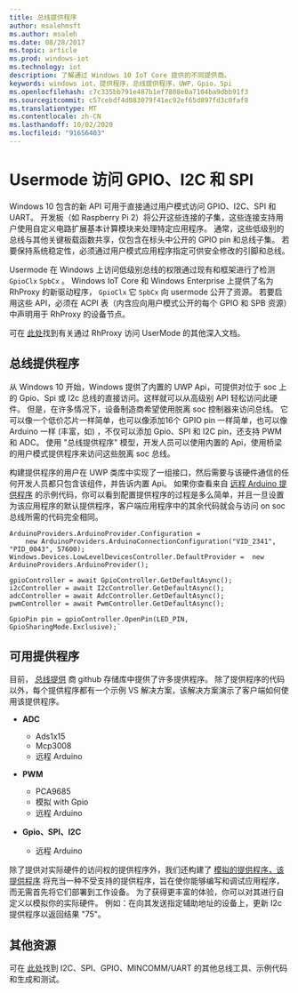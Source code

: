```yaml
---
title: 总线提供程序
author: msalehmsft
ms.author: msaleh
ms.date: 08/28/2017
ms.topic: article
ms.prod: windows-iot
ms.technology: iot
description: 了解通过 Windows 10 IoT Core 提供的不同提供商。
keywords: windows iot，提供程序，总线提供程序，UWP，Gpio，Spi
ms.openlocfilehash: c7c335bb791e487b1ef7808e0a7104ba9dbb91f3
ms.sourcegitcommit: c57cebdf4d083079f41ec92ef65d897fd3c0faf8
ms.translationtype: MT
ms.contentlocale: zh-CN
ms.lasthandoff: 10/02/2020
ms.locfileid: "91656403"
---
```

# <a name="usermode-access-to-gpio-i2c-and-spi"></a>Usermode 访问 GPIO、I2C 和 SPI

Windows 10 包含的新 API 可用于直接通过用户模式访问 GPIO、I2C、SPI 和 UART。 开发板（如 Raspberry Pi 2）将公开这些连接的子集，这些连接支持用户使用自定义电路扩展基本计算模块来处理特定应用程序。 通常，这些低级别的总线与其他关键板载函数共享，仅包含在标头中公开的 GPIO pin 和总线子集。 若要保持系统稳定性，必须通过用户模式应用程序指定可供安全修改的引脚和总线。

Usermode 在 Windows 上访问低级别总线的权限通过现有和框架进行了检测 `GpioClx` `SpbCx` 。 Windows IoT Core 和 Windows Enterprise 上提供了名为 RhProxy 的新驱动程序， `GpioClx` 它 `SpbCx` 向 usermode 公开了资源。 若要启用这些 API，必须在 ACPI 表（内含应向用户模式公开的每个 GPIO 和 SPB 资源）中声明用于 RhProxy 的设备节点。

可在 [此处](https://docs.microsoft.com/windows/uwp/devices-sensors/enable-usermode-access)找到有关通过 RhProxy 访问 UserMode 的其他深入文档。

## <a name="bus-providers"></a>总线提供程序

从 Windows 10 开始，Windows 提供了内置的 UWP Api，可提供对位于 soc 上的 Gpio、Spi 或 I2c 总线的直接访问。这样就可以从高级别 API 轻松访问此硬件。 但是，在许多情况下，设备制造商希望使用脱离 soc 控制器来访问总线。 它可以像一个低价芯片一样简单，也可以像添加16个 GPIO pin 一样简单，也可以像 Arduino 一样 (丰富，如) ，不仅可以添加 Gpio、SPI 和 I2C pin，还支持 PWM 和 ADC。 使用 "总线提供程序" 模型，开发人员可以使用内置的 Api，使用桥梁的用户模式提供程序来访问这些脱离 soc 总线。

构建提供程序的用户在 UWP 类库中实现了一组接口，然后需要与该硬件通信的任何开发人员都只包含该组件，并告诉内置 Api。 如果你查看来自 [远程 Arduino 提供程序](https://github.com/ms-iot/BusProviders/tree/develop/Arduino) 的示例代码，你可以看到配置提供程序的过程是多么简单，并且一旦设置为该应用程序的默认提供程序，客户端应用程序中的其余代码就会与访问 on soc 总线所需的代码完全相同。


```
ArduinoProviders.ArduinoProvider.Configuration = 
    new ArduinoProviders.ArduinoConnectionConfiguration("VID_2341", "PID_0043", 57600);
Windows.Devices.LowLevelDevicesController.DefaultProvider =  new ArduinoProviders.ArduinoProvider();

gpioController = await GpioController.GetDefaultAsync();
i2cController = await I2cController.GetDefaultAsync();
adcController = await AdcController.GetDefaultAsync();
pwmController = await PwmController.GetDefaultAsync();

GpioPin pin = gpioController.OpenPin(LED_PIN, GpioSharingMode.Exclusive);`
```

## <a name="available-providers"></a>可用提供程序

目前， [总线提供](https://github.com/ms-iot/BusProviders) 商 github 存储库中提供了许多提供程序。 除了提供程序的代码以外，每个提供程序都有一个示例 VS 解决方案，该解决方案演示了客户端如何使用该提供程序。 

- **ADC**
  - Ads1x15
  - Mcp3008
  - 远程 Arduino

- **PWM**
  - PCA9685
  - 模拟 with Gpio
  - 远程 Arduino
  
- **Gpio、SPI、I2C**
  - 远程 Arduino

除了提供对实际硬件的访问权的提供程序外，我们还构建了 [模拟的提供程序，该提供程序](https://github.com/ms-iot/BusProviders/tree/develop/SimulatedProvider) 将充当一种不受支持的提供程序，旨在使你能够编写和调试应用程序，而无需首先将它们部署到工作设备。 为了获得更丰富的体验，你可以对其进行自定义以模拟你的实际硬件。 例如：在向其发送指定辅助地址的设备上，更新 I2c 提供程序以返回结果 "75"。

## <a name="additional-resources"></a>其他资源

可在 [此处](https://github.com/Microsoft/Windows-iotcore-samples/tree/develop/BusTools)找到 I2C、SPI、GPIO、MINCOMM/UART 的其他总线工具、示例代码和生成和测试。

